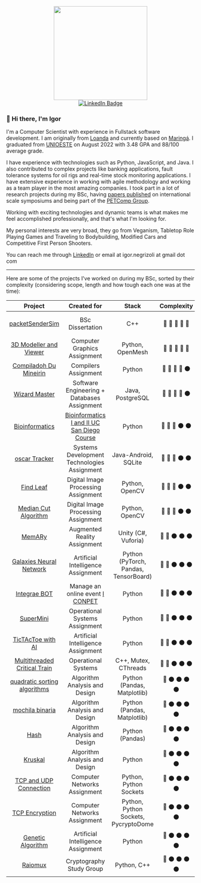 <div align="center">
  <img src="https://media.giphy.com/media/M9gbBd9nbDrOTu1Mqx/giphy.gif" height="250"/>
</div>

<div id="badges" align="center">
  <a href="https://www.linkedin.com/in/igorfnegrizoli/">
    <img src="https://img.shields.io/badge/LinkedIn-blue?style=for-the-badge&logo=linkedin&logoColor=white" alt="LinkedIn Badge"/>
  </a>
</div>

### 👋 Hi there, I'm Igor

I'm a Computer Scientist with experience in Fullstack software development. I am originally from [Loanda](https://pt.wikipedia.org/wiki/Loanda) and currently based on [Maringá](https://en.wikipedia.org/wiki/Maring%C3%A1). I graduated from [UNIOESTE](https://pt.wikipedia.org/wiki/Universidade_Estadual_do_Oeste_do_Paran%C3%A1) on August 2022 with 3.48 GPA and 88/100 average grade. 

I have experience with technologies such as Python, JavaScript, and Java. I also contributed to complex projects like banking applications, fault tolerance systems for oil rigs and real-time stock monitoring applications. I have extensive experience in working with agile methodology and working as a team player in the most amazing companies. I took part in a lot of research projects during my BSc, having [papers published](http://lattes.cnpq.br/4911200081874612) on international scale symposiums and being part of the [PETComp Group](https://petsite-bd39a.web.app/). 

Working with exciting technologies and dynamic teams is what makes me feel accomplished professionally, and that's what I'm looking for.

My personal interests are very broad, they go from Veganism, Tabletop Role Playing Games and Traveling to Bodybuilding, Modified Cars and Competitive First Person Shooters.

You can reach me through [LinkedIn](https://www.linkedin.com/in/igorfnegrizoli/) or email at igor.negrizoli at gmail dot com

---

Here are some of the projects I've worked on during my BSc, sorted by their complexity (considering scope, length and how tough each one was at the time):

|            **Project**            |      **Created for**      | **Stack** | **Complexity** | **Year** |
|:---------------------------------:|:-------------------------:|:---------:|:--------------:|:--------:|
|     [packetSenderSim](https://github.com/igorFNegrizoli/packetSenderSim)    |   BSc Dissertation    |  C++  |  :large_blue_circle: :large_blue_circle: :large_blue_circle: :large_blue_circle: :large_blue_circle:              |2020 - 2022|
|     [3D Modeller and Viewer](https://github.com/igorFNegrizoli/3D-modeller-and-viewer)    |   Computer Graphics Assignment    |  Python, OpenMesh  |  :large_blue_circle: :large_blue_circle: :large_blue_circle: :large_blue_circle: :large_blue_circle:              |    2021    |
|        [Compiladoh Du Mineirin](https://github.com/igorFNegrizoli/CompiladohDuMineirin)       |   Compilers Assignment         |   Python   |    :large_blue_circle: :large_blue_circle:  :large_blue_circle: :large_blue_circle: :black_circle:            |    2022      |
|            [Wizard Master](https://github.com/spalshzzz/Wizard-Master)            |    Software Engineering + Databases Assignment                       |  Java, PostgreSQL         |  :large_blue_circle: :large_blue_circle: :large_blue_circle: :large_blue_circle:  :black_circle:            |      2021    |
|            [Bioinformatics](https://github.com/igorFNegrizoli/bioinformatics-python)            |    [Bioinformatics I and II UC San Diego Course](https://pt.coursera.org/specializations/bioinformatics)   |  Python    |  :large_blue_circle: :large_blue_circle: :large_blue_circle: :black_circle:  :black_circle:            |      2020    |
|            [oscar Tracker](https://github.com/igorFNegrizoli/oscarTracker)           |   Systems Development Technologies Assignment                        |  Java-Android, SQLite        |      :large_blue_circle: :large_blue_circle:  :large_blue_circle: :black_circle: :black_circle:          |     2021     |
|            [Find Leaf](https://github.com/VictorPozzan/Find-Leaf)           |   Digital Image Processing Assignment     |  Python, OpenCV        |      :large_blue_circle: :large_blue_circle:  :large_blue_circle: :black_circle: :black_circle:          |     2020     |
|            [Median Cut Algorithm](https://github.com/igorFNegrizoli/medianCutAlgorithm)           |   Digital Image Processing Assignment     |  Python, OpenCV        |      :large_blue_circle: :large_blue_circle:  :large_blue_circle: :black_circle: :black_circle:          |     2020     |
|               [MemARy](https://github.com/MahatKC/MemARy)              |            Augmented Reality Assignment               |Unity (C#, Vuforia)|       :large_blue_circle: :large_blue_circle: :black_circle: :black_circle: :black_circle:         |    2020      |
|       [Galaxies Neural Network](https://github.com/MahatKC/GalaxiesNeuralNetwork)       |         Artificial Intelligence Assignment                  |  Python (PyTorch, Pandas, TensorBoard)         |        :large_blue_circle: :large_blue_circle:  :black_circle: :black_circle: :black_circle:        |      2021    |
|            [Integrae BOT](https://github.com/MahatKC/IntegraeBOT)            |   Manage an online event [I CONPET](https://www.instagram.com/conpetcomputacao/) |   Python        |            :large_blue_circle: :large_blue_circle:  :black_circle: :black_circle: :black_circle:    |     2021     |
|             [SuperMini](https://github.com/MahatKC/SuperMini)             | Operational Systems Assignment |   Python  | :large_blue_circle: :large_blue_circle: :black_circle: :black_circle: :black_circle:               |     2022     |
|             [TicTAcToe with AI](https://github.com/igorFNegrizoli/TicTacToeWithAI)             | Artificial Intelligence Assignment |   Python  | :large_blue_circle: :large_blue_circle: :black_circle: :black_circle: :black_circle:               |     2021     |
|             [Multithreaded Critical Train](https://github.com/spalshzzz/MultithreadingCriticalTrain)             | Operational Systems |  C++, Mutex, CThreads  | :large_blue_circle: :large_blue_circle: :black_circle: :black_circle: :black_circle:               |     2022     |
|    [quadratic sorting algorithms](https://github.com/MahatKC/quadratic-sorting-algorithms)   |   Algorithm Analysis and Design                        |  Python (Pandas, Matplotlib)         |       :large_blue_circle: :black_circle: :black_circle: :black_circle: :black_circle:         |     2022     |
|          [mochila binaria](https://github.com/MahatKC/mochila_binaria)          |   Algorithm Analysis and Design                        |  Python (Pandas, Matplotlib)         |    :large_blue_circle: :black_circle: :black_circle: :black_circle: :black_circle:            |    2022      |
|                [Hash](https://github.com/MahatKC/Hash)               |   Algorithm Analysis and Design                        |   Python (Pandas)        |   :large_blue_circle: :black_circle: :black_circle: :black_circle: :black_circle:|     2022     |
| [Kruskal](https://github.com/AmandaIsrael/Kruskal) | Algorithm Analysis and Design                        |   Python       |   :large_blue_circle: :black_circle: :black_circle: :black_circle: :black_circle:|     2022     |
| [TCP and UDP Connection](https://github.com/EnergyFall266/TCP_UDP_Conection) | Computer Networks Assignment    |   Python, Python Sockets       |   :large_blue_circle: :black_circle: :black_circle: :black_circle: :black_circle:|     2022     |
| [TCP Encryption](https://github.com/igorFNegrizoli/TCP_encryption) | Computer Networks Assignment    |   Python, Python Sockets, PycryptoDome       |   :large_blue_circle: :black_circle: :black_circle: :black_circle: :black_circle:|     2022     |
| [Genetic Algorithm](https://github.com/EnergyFall266/TrabalhoAlgoritmoGenetico) | Artificial Intelligence Assignment    |   Python    |   :large_blue_circle: :black_circle: :black_circle: :black_circle: :black_circle:|     2021     |
| [Raiomux](https://github.com/spalshzzz/Raiomux) | Cryptography Study Group |   Python, C++    |   :large_blue_circle: :black_circle: :black_circle: :black_circle: :black_circle:|     2021     |
